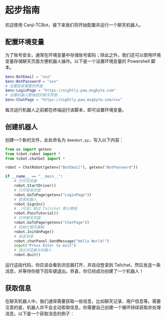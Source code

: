 # 起步指南

欢迎使用 Canji-TCBot，接下来我们将开始配置并运行一个聊天机器人。

## 配置环境变量

为了账号安全，通常在环境变量中存储账号密码；除此之外，我们还可以使用环境变量存储聊天页面方便机器人操作。以下是一个设置环境变量的 Powershell 脚本。

```powershell
$env:BotEmail = "xxx"
$env:BotPassword = "xxx"
# 设置登录需要的界面
$env:LoginPage = "https://nightly.paw.msgbyte.com"
# 设置机器人要操控的聊天界面
$env:ChatPage = "https://nightly.paw.msgbyte.com/xxx"
```

每次运行机器人之前都在终端运行该脚本，即可设置环境变量。

## 创建机器人

创建一个新的文件，此处命名为 `demobot.py`，写入以下内容：

```python
from os import getenv
from tcbot.robot import *
from tcbot.chatbot import *

robot = ChatRobot(getenv("BotEmail"), getenv("BotPassword"))

if __name__ == "__main__":
    # 打开浏览器
    robot.StartDriver()
    # 打开登录页面
    robot.GoToPage(getenv("LoginPage"))
    # 登录机器人
    robot.SignIn()
    # （可选）跳过 Tailchat 默认教程
    robot.PassTutorial()
    # 打开聊天页面
    robot.GoToPage(getenv("ChatPage"))
    # 初始化聊天面板
    robot.InitOnPage()
    # 发送消息
    robot.chatPanel.SendMessage("Hello World!")
    input("Press Enter to exit")
    # 退出浏览器与机器人
    robot.Quit()
```

运行这段代码，你应该会看到浏览器打开，并自动登录到 Tailchat，然后发送一条消息，并等待你按下回车键退出。恭喜，你已经成功创建了一个机器人！

## 获取信息

在聊天机器人中，我们通常需要获取一些信息，比如聊天记录、用户信息等。需要注意的是，机器人并不会主动索取信息，你需要自己创建一个循环持续获取并处理消息。以下是一个获取消息的例子：

```python
```